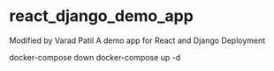 # react_django_demo_app
Modified by Varad Patil
A demo app for React and Django Deployment

docker-compose down
docker-compose up -d
